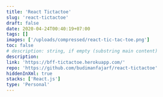 ```yaml
---
title: 'React Tictactoe'
slug: 'react-tictactoe'
draft: false
date: 2020-04-24T00:40:19+07:00
tags: []
images: ['/uploads/compressed/react-tic-tac-toe.png']
toc: false
# description: string, if empty (substring main content)
description:
link: 'https://bff-tictactoe.herokuapp.com/'
repo: 'https://github.com/budimanfajarf/react-tictactoe'
hiddenInXml: true
stacks: ['React.js']
type: 'Personal'
---
```

